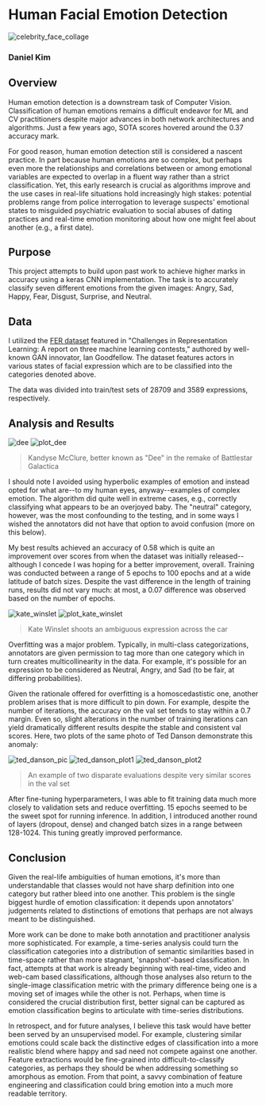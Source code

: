 # Human Facial Emotion Detection
![celebrity_face_collage](img/header_celebrity_emotions.png)

### Daniel Kim

## Overview
Human emotion detection is a downstream task of Computer Vision. Classification of human emotions remains a difficult endeavor for ML and CV practitioners despite major advances in both network architectures and algorithms. Just a few years ago, SOTA scores hovered around the 0.37 accuracy mark.  

For good reason, human emotion detection still is considered a nascent practice. In part because human emotions are so complex, but perhaps even more the relationships and correlations between or among emotional variables are expected to overlap in a fluent way rather than a strict classification. Yet, this early research is crucial as algorithms improve and the use cases in real-life situations hold increasingly high stakes: potential problems range from police interrogation to leverage suspects' emotional states to misguided psychiatric evaluation to social abuses of dating practices and real-time emotion monitoring about how one might feel about another (e.g., a first date).  

## Purpose
This project attempts to build upon past work to achieve higher marks in accuracy using a keras CNN implementation. The task is to accurately classify seven different emotions from the given images: Angry, Sad, Happy, Fear, Disgust, Surprise, and Neutral.

## Data
I utilized the [FER dataset](https://arxiv.org/abs/1307.0414) featured in "Challenges in Representation Learning: A report on three machine learning contests," authored by well-known GAN innovator, Ian Goodfellow. The dataset features actors in various states of facial expression which are to be classified into the categories denoted above.

The data was divided into train/test sets of 28709 and 3589 expressions, respectively.  

## Analysis and Results

![dee](img/dee_256.png)
![plot_dee](img/plot_dee.png)
> Kandyse McClure, better known as "Dee" in the remake of Battlestar Galactica  

I should note I avoided using hyperbolic examples of emotion and instead opted for what are--to my human eyes, anyway--examples of complex emotion. The algorithm did quite well in extreme cases, e.g., correctly classifying what appears to be an overjoyed baby. The "neutral" category, however, was the most confounding to the testing, and in some ways I wished the annotators did not have that option to avoid confusion (more on this below).

My best results achieved an accuracy of 0.58 which is quite an improvement over scores from when the dataset was initially released--although I concede I was hoping for a better improvement, overall. Training was conducted between a range of 5 epochs to 100 epochs and at a wide latitude of batch sizes. Despite the vast difference in the length of training runs, results did not vary much: at most, a 0.07 difference was observed based on the number of epochs.

![kate_winslet](img/kate_winslet_256.png)
![plot_kate_winslet](img/plot_kate_winslet.png) 
> Kate Winslet shoots an ambiguous expression across the car  

Overfitting was a major problem. Typically, in multi-class categorizations, annotators are given permission to tag more than one category which in turn creates multicollinearity in the data. For example, it's possible for an expression to be considered as Neutral, Angry, and Sad (to be fair, at differing probabilities).  

Given the rationale offered for overfitting is a homoscedastistic one, another problem arises that is more difficult to pin down. For example, despite the number of iterations, the accuracy on the val set tends to stay within a 0.7 margin. Even so, slight alterations in the number of training iterations can yield dramatically different results despite the stable and consistent val scores. Here, two plots of the same photo of Ted Danson demonstrate this anomaly:

![ted_danson_pic](img/ted_danson_256.png)
![ted_danson_plot1](img/plot_ted_danson_280.png)
![ted_danson_plot2](img/plot2_ted_danson_280.png)  
> An example of two disparate evaluations despite very similar scores in the val set  

After fine-tuning hyperparameters, I was able to fit training data much more closely to validation sets and reduce overfitting. 15 epochs seemed to be the sweet spot for running inference. In addition, I introduced another round of layers (dropout, dense) and changed batch sizes in a range between 128-1024. This tuning greatly improved performance.

## Conclusion
Given the real-life ambiguities of human emotions, it's more than understandable that classes would not have sharp definition into one category but rather bleed into one another. This problem is the single biggest hurdle of emotion classification: it depends upon annotators' judgements related to distinctions of emotions that perhaps are not always meant to be distinguished.  

More work can be done to make both annotation and practitioner analysis more sophisticated. For example, a time-series analysis could turn the classification categories into a distribution of semantic similarities based in time-space rather than more stagnant, 'snapshot'-based classification. In fact, attempts at that work is already beginning with real-time, video and web-cam based classifications, although those analyses also return to the single-image classification metric with the primary difference being one is a moving set of images while the other is not. Perhaps, when time is considered the crucial distribution first, better signal can be captured as emotion classification begins to articulate with time-series distributions.  

In retrospect, and for future analyses, I believe this task would have better been served by an unsupervised model. For example, clustering similar emotions could scale back the distinctive edges of classification into a more realistic blend where happy and sad need not compete against one another. Feature extractions would be fine-grained into difficult-to-classify categories, as perhaps they should be when addressing something so amorphous as emotion. From that point, a savvy combination of feature engineering and classification could bring emotion into a much more readable territory.  
